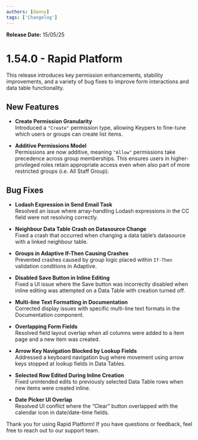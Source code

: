 ```yaml
---
authors: [danny]  
tags: ['Changelog']  
---
```


**Release Date:** 15/05/25  

# 1.54.0 - Rapid Platform

This release introduces key permission enhancements, stability improvements, and a variety of bug fixes to improve form interactions and data table functionality.

## New Features

- **Create Permission Granularity**  
  Introduced a `"Create"` permission type, allowing Keypers to fine-tune which users or groups can create list items.

- **Additive Permissions Model**  
  Permissions are now additive, meaning `"Allow"` permissions take precedence across group memberships. This ensures users in higher-privileged roles retain appropriate access even when also part of more restricted groups (i.e. All Staff Group).

## Bug Fixes

- **Lodash Expression in Send Email Task**  
  Resolved an issue where array-handling Lodash expressions in the CC field were not resolving correctly.

- **Neighbour Data Table Crash on Datasource Change**  
  Fixed a crash that occurred when changing a data table’s datasource with a linked neighbour table.

- **Groups in Adaptive If-Then Causing Crashes**  
  Prevented crashes caused by group logic placed within `If-Then` validation conditions in Adaptive.

- **Disabled Save Button in Inline Editing**  
  Fixed a UI issue where the Save button was incorrectly disabled when inline editing was attempted on a Data Table with creation turned off.

- **Multi-line Text Formatting in Documentation**  
  Corrected display issues with specific multi-line text formats in the Documentation component.

- **Overlapping Form Fields**  
  Resolved field layout overlap when all columns were added to a item page and a new item was created.

- **Arrow Key Navigation Blocked by Lookup Fields**  
  Addressed a keyboard navigation bug where movement using arrow keys stopped at lookup fields in Data Tables.

- **Selected Row Edited During Inline Creation**  
  Fixed unintended edits to previously selected Data Table rows when new items were created inline.

- **Date Picker UI Overlap**  
  Resolved UI conflict where the “Clear” button overlapped with the calendar icon in date/date-time fields.

Thank you for using Rapid Platform! If you have questions or feedback, feel free to reach out to our support team.
